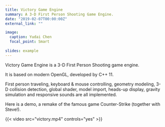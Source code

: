 ```yaml
---
title: Victory Game Engine
summary: A 3-D First Person Shooting Game Engine.
date: "2019-02-07T00:00:00Z"
external_link: ""

image:
  caption: Yudai Chen
  focal_point: Smart
  
slides: example
---
```

Victory Game Engine is a 3-D First Person Shooting game engine.

It is based on modern OpenGL, developed by C++ 11.

First person traveling, keyboard & mouse controlling, geometry modeling, 3-D collision detection, global shader, model import, heads-up display, gravity simulation and responsive sounds are all implemented.

Here is a demo, a remake of the famous game Counter-Strike (together with Steve!).

{{< video src="victory.mp4" controls="yes" >}} 